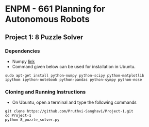 # ENPM - 661 Planning for Autonomous Robots
## Project 1: 8 Puzzle Solver

### Dependencies

- Numpy [link](https://scipy.org/install.html)
- Command given below can be used for installation in Ubuntu. 
```
sudo apt-get install python-numpy python-scipy python-matplotlib ipython ipython-notebook python-pandas python-sympy python-nose
``` 

### Cloning and Running Instructions
- On Ubuntu, open a terminal and type the following commands
```
git clone https://github.com/Pruthvi-Sanghavi/Project-1.git
cd Project-1
python 8_puzzle_solver.py
```
